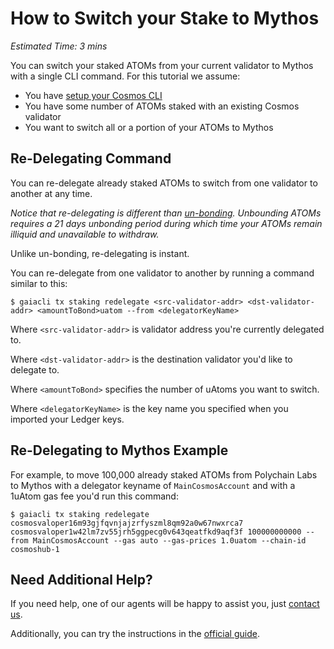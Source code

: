 # How to Switch your Stake to Mythos

*Estimated Time: 3 mins*

You can switch your staked ATOMs from your current validator to Mythos with a single CLI command. For this tutorial we assume:

* You have [setup your Cosmos CLI](/cosmos/cosmos-how/#1-prepare-your-cli-environment)
* You have some number of ATOMs staked with an existing Cosmos validator
* You want to switch all or a portion of your ATOMs to Mythos

## Re-Delegating Command

You can re-delegate already staked ATOMs to switch from one validator to another at any time. 

*Notice that re-delegating is different than [un-bonding](/cosmos/cosmos-faq/#5-how-long-does-it-take-to-unbound-my-atoms-once-staked). Unbounding ATOMs requires a 21 days unbonding period during which time your ATOMs remain illiquid and unavailable to withdraw.*

Unlike un-bonding, re-delegating is instant.

You can re-delegate from one validator to another by running a command similar to this:

```
$ gaiacli tx staking redelegate <src-validator-addr> <dst-validator-addr> <amountToBond>uatom --from <delegatorKeyName>
```

Where ``<src-validator-addr>`` is  validator address you're currently delegated to.

Where ``<dst-validator-addr>`` is the destination validator you'd like to delegate to.

Where ``<amountToBond>`` specifies the number of uAtoms you want to switch. 

Where ``<delegatorKeyName>`` is the key name you specified when you imported your Ledger keys.


## Re-Delegating to Mythos Example

For example, to move 100,000 already staked ATOMs from Polychain Labs to Mythos with a delegator keyname of ``MainCosmosAccount`` and with a 1uAtom gas fee you'd run this command: 

```
$ gaiacli tx staking redelegate cosmosvaloper16m93gjfqvnjajzrfyszml8qm92a0w67nwxrca7 cosmosvaloper1w42lm7zv55jrh5ggpecg0v643qeatfkd9aqf3f 100000000000 --from MainCosmosAccount --gas auto --gas-prices 1.0uatom --chain-id cosmoshub-1
```


##  Need Additional Help?

If you need help, one of our agents will be happy to assist you, just [contact us](https://mythos.services/contact/).

Additionally, you can try the instructions in the [official guide](https://cosmos.network/docs/gaia/delegator-guide-cli.html).
<br/><br/>
